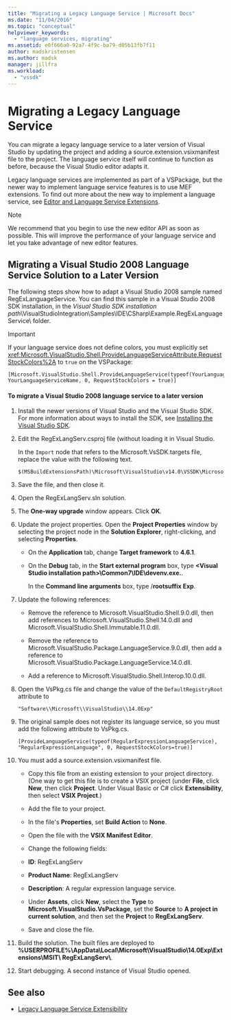 ```yaml
---
title: "Migrating a Legacy Language Service | Microsoft Docs"
ms.date: "11/04/2016"
ms.topic: "conceptual"
helpviewer_keywords:
  - "language services, migrating"
ms.assetid: e0f666a0-92a7-4f9c-ba79-d05b13fb7f11
author: madskristensen
ms.author: madsk
manager: jillfra
ms.workload:
  - "vssdk"
---
```

# Migrating a Legacy Language Service
You can migrate a legacy language service to a later version of Visual Studio by updating the project and adding a source.extension.vsixmanifest file to the project. The language service itself will continue to function as before, because the Visual Studio editor adapts it.

 Legacy language services are implemented as part of a VSPackage, but the newer way to implement language service features is to use MEF extensions. To find out more about the new way to implement a language service, see [Editor and Language Service Extensions](../../extensibility/editor-and-language-service-extensions.md).

> [!NOTE]
> We recommend that you begin to use the new editor API as soon as possible. This will improve the performance of your language service and let you take advantage of new editor features.

## Migrating a Visual Studio 2008 Language Service Solution to a Later Version
 The following steps show how to adapt a Visual Studio 2008 sample named RegExLanguageService. You can find this sample in a Visual Studio 2008 SDK installation, in the *Visual Studio SDK installation path*\VisualStudioIntegration\Samples\IDE\CSharp\Example.RegExLanguageService\ folder.

> [!IMPORTANT]
> If your language service does not define colors, you must explicitly set <xref:Microsoft.VisualStudio.Shell.ProvideLanguageServiceAttribute.RequestStockColors%2A> to `true` on the VSPackage:

```
[Microsoft.VisualStudio.Shell.ProvideLanguageService(typeof(YourLanguageService), YourLanguageServiceName, 0, RequestStockColors = true)]
```

#### To migrate a Visual Studio 2008 language service to a later version

1. Install the newer versions of Visual Studio and the Visual Studio SDK. For more information about ways to install the SDK, see [Installing the Visual Studio SDK](../../extensibility/installing-the-visual-studio-sdk.md).

2. Edit the RegExLangServ.csproj file (without loading it in Visual Studio.

     In the `Import` node that refers to the Microsoft.VsSDK.targets file, replace the value with the following text.

    ```
    $(MSBuildExtensionsPath)\Microsoft\VisualStudio\v14.0\VSSDK\Microsoft.VsSDK.targets
    ```

3. Save the file, and then close it.

4. Open the RegExLangServ.sln solution.

5. The **One-way upgrade** window appears. Click **OK**.

6. Update the project properties. Open the **Project Properties** window by selecting the project node in the **Solution Explorer**, right-clicking, and selecting **Properties**.

    - On the **Application** tab, change **Target framework** to **4.6.1**.

    - On the **Debug** tab, in the **Start external program** box, type **\<Visual Studio installation path>\Common7\IDE\devenv.exe.**.

         In the **Command line arguments** box, type /**rootsuffix Exp**.

7. Update the following references:

    - Remove the reference to Microsoft.VisualStudio.Shell.9.0.dll, then add references to Microsoft.VisualStudio.Shell.14.0.dll and Microsoft.VisualStudio.Shell.Immutable.11.0.dll.

    - Remove the reference to Microsoft.VisualStudio.Package.LanguageService.9.0.dll, then add a reference to Microsoft.VisualStudio.Package.LanguageService.14.0.dll.

    - Add a reference to Microsoft.VisualStudio.Shell.Interop.10.0.dll.

8. Open the VsPkg.cs file and change the value of the `DefaultRegistryRoot` attribute to

    ```
    "Software\\Microsoft\\VisualStudio\\14.0Exp"
    ```

9. The original sample does not register its language service, so you must add the following attribute to VsPkg.cs.

    ```
    [ProvideLanguageService(typeof(RegularExpressionLanguageService), "RegularExpressionLanguage", 0, RequestStockColors=true)]
    ```

10. You must add a source.extension.vsixmanifest file.

    - Copy this file from an existing extension to your project directory. (One way to get this file is to create a VSIX project (under **File**, click **New**, then click **Project**. Under Visual Basic or C# click **Extensibility**, then select **VSIX Project**.)

    - Add the file to your project.

    - In the file's **Properties**, set **Build Action** to **None**.

    - Open the file with the **VSIX Manifest Editor**.

    - Change the following fields:

    - **ID**: RegExLangServ

    - **Product Name**: RegExLangServ

    - **Description**: A regular expression language service.

    - Under **Assets**, click **New**, select the **Type** to **Microsoft.VisualStudio.VsPackage**, set the **Source** to **A project in current solution**, and then set the **Project** to **RegExLangServ**.

    - Save and close the file.

11. Build the solution. The built files are deployed to **%USERPROFILE%\AppData\Local\Microsoft\VisualStudio\14.0Exp\Extensions\MSIT\ RegExLangServ\\**.

12. Start debugging. A second instance of Visual Studio opened.

## See also
- [Legacy Language Service Extensibility](../../extensibility/internals/legacy-language-service-extensibility.md)